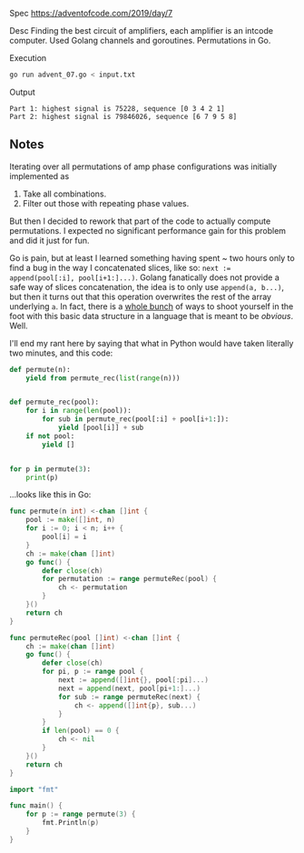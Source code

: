 Spec https://adventofcode.com/2019/day/7

Desc Finding the best circuit of amplifiers, each amplifier is an intcode computer. Used Golang channels and goroutines. Permutations in Go.

Execution

```bash
go run advent_07.go < input.txt
```

Output

```
Part 1: highest signal is 75228, sequence [0 3 4 2 1]
Part 2: highest signal is 79846026, sequence [6 7 9 5 8]
```

## Notes

Iterating over all permutations of amp phase configurations was initially implemented as

1. Take all combinations.
1. Filter out those with repeating phase values.

But then I decided to rework that part of the code to actually compute permutations. I expected
no significant performance gain for this problem and did it just for fun.

Go is pain, but at least I learned something having spent ~ two hours only to find a bug in the
way I concatenated slices, like so: `next := append(pool[:i], pool[i+1:]...)`. Golang
fanatically does not provide a safe way of slices concatenation, the idea is to only use
`append(a, b...)`, but then it turns out that this operation overwrites the rest of the array
underlying `a`. In fact, there is a [whole bunch](https://medium.com/@nsspathirana/common-mistakes-with-go-slices-95f2e9b362a9)
of ways to shoot yourself in the foot with this basic data structure in a language that is meant
to be _obvious_. Well.

I'll end my rant here by saying that what in Python would have taken literally two minutes, and this code:

```python
def permute(n):
    yield from permute_rec(list(range(n)))


def permute_rec(pool):
    for i in range(len(pool)):
        for sub in permute_rec(pool[:i] + pool[i+1:]):
            yield [pool[i]] + sub
    if not pool:
        yield []


for p in permute(3):
    print(p)

```

...looks like this in Go:

```go
func permute(n int) <-chan []int {
	pool := make([]int, n)
	for i := 0; i < n; i++ {
		pool[i] = i
	}
	ch := make(chan []int)
	go func() {
		defer close(ch)
		for permutation := range permuteRec(pool) {
			ch <- permutation
		}
	}()
	return ch
}

func permuteRec(pool []int) <-chan []int {
	ch := make(chan []int)
	go func() {
		defer close(ch)
		for pi, p := range pool {
			next := append([]int{}, pool[:pi]...)
			next = append(next, pool[pi+1:]...)
			for sub := range permuteRec(next) {
				ch <- append([]int{p}, sub...)
			}
		}
		if len(pool) == 0 {
			ch <- nil
		}
	}()
	return ch
}

import "fmt"

func main() {
    for p := range permute(3) {
        fmt.Println(p)
    }
}
```

